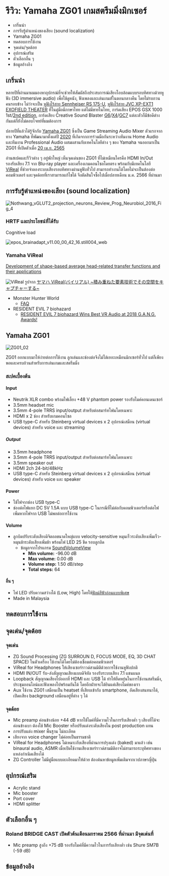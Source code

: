 # รีวิว: Yamaha ZG01 เกมสตรีมมิ่งมิกเซอร์

 - เกริ่นนำ
 - การรับรู้ตำแหน่งของเสียง (sound localization)
 - Yamaha ZG01
 - ทดสอบการใช้งาน
 - จุดเด่น/จุดด้อย
 - อุปกรณ์เสริม
 - ตัวเลือกอื่น ๆ
 - ข้อมูลอ้างอิง
 
## เกริ่นนำ

หลายปีที่ผ่านมาผมมองหาอุปกรณ์ที่จะช่วยให้สัมผัสถึงประสบการณ์เสียงโอบล้อมแบบรอบทิศทางด้วยหูฟัง (3D immersive audio) เพื่อใช้ดูหนัง, ฟังเพลงและเล่นเกมส์ในตอนกลางคืน โดยไม่รบกวนคนรอบข้าง ไม่ว่าจะเป็น [หูฟังไร้สาย Sennheiser RS 175-U](https://th.sennheiser.com/products/rs-175-u), [หูฟังไร้สาย JVC XP-EXT1 EXOFIELD THEATER](https://www.us.jvc.com/headphones/microsite/exofield_ext1/) ที่ในคู่มือมีภาษาไทย แต่ไม่มีขายในไทย, การ์ดเสียง EPOS GSX 1000 1st/[2nd edition](https://www.eposaudio.com/en/th/gaming/products/gsx-1000-2nd-edition-gaming-amplifier-1001150), การ์ดเสียง Creative Sound Blaster [G6](https://us.creative.com/p/sound-blaster/sound-blasterx-g6)/[X4](https://us.creative.com/p/sound-blaster/sound-blaster-x4)/[GC7](https://us.creative.com/p/sound-blaster/sound-blaster-gc7) แต่ละตัวก็มีข้อดีต่างกันแต่ก็ยังไม่ตอบโจทย์ที่ผมต้องการ

ปลายปีที่แล้วได้รู้จักกับ [Yamaha ZG01](https://th.yamaha.com/th/products/proaudio/live_streaming_gaming/zg/zg01/index.html) ซึ่งเป็น Game Streaming Audio Mixer ตัวแรกจากทาง Yamaha ที่พัฒนามาตั้งแต่ปี [2020](https://www.yamaha.com/ja/recruitment/worth/zg01_project/) ที่เกิดจากการร่วมมือกันระหว่างทีมงาน Home Audio และทีมงาน Professional Audio ผสมผสานกับเทคโนโลยีต่าง ๆ ของ Yamaha จนออกมาเป็น ZG01 ที่เปิดตัวเมื่อ [20 เม.ย. 2565](https://th.yamaha.com/th/news_events/2022/0420_50_zg.html)

อ่านสเปคและรีวิวต่าง ๆ อยู่พักใหญ่ เห็นจุดเด่นของ ZG01 ที่ไม่เหมือนใครคือ HDMI In/Out รองรับเสียง 7.1 จาก Blu-ray player และเครื่องเกมคอนโซลโดยตรง พร้อมกับมีเทคโนโลยี [ViReal](https://www.yamaha.com/en/about/research/technologies/vireal/) ที่ช่วยจำลองระบบเสียงรอบทิศทางผ่านหูฟังทั่วไป สามารถทำงานได้โดยไม่จะเป็นต้องต่อคอมพิวเตอร์ และจุดด้อยที่เราสามารถแก้ไขได้ จึงตัดสินใจซื้อไปเมื่อปลายเดือน ม.ค. 2566 ที่ผ่านมา

## การรับรู้ตำแหน่งของเสียง (sound localization)

![Nothwang_vGLUT2_projection_neurons_Review_Prog_Neurobiol_2016_Fig_4](/images/Nothwang_vGLUT2_projection_neurons_Review_Prog_Neurobiol_2016_Fig_4.png)

### HRTF และประโยชน์ที่ได้รับ

Cognitive load

![epos_brainadapt_v11.00_00_42_16.still004_web](images/epos_brainadapt_v11.00_00_42_16.still004_web.jpg)


### Yamaha ViReal

[Development of shape-based average head-related transfer functions and their applications](https://www.jstage.jst.go.jp/article/ast/41/1/41_E19226/_pdf/-char/en)

![ViReal](images/ViReal.png)
รูปจาก [ヤマハ ViReal(バイリアル) \~積み重ねた要素技術でその空間をキャプチャーする\~](https://pro.miroc.co.jp/headline/yamaha-vireal/)

 - Monster Hunter World
   - [FAQ](https://www.capcom.co.jp/support/faq/full_platform_ps4_monsterhunter_world.html)
 - RESIDENT EVIL 7 biohazard
   - [RESIDENT EVIL 7 biohazard Wins Best VR Audio at 2018 G.A.N.G. Awards!](https://www.capcom.co.jp/ir/english/news/html/e180406.html)


## Yamaha ZG01

![ZG01_02](/images/ZG01_02.png)

ZG01 ออกแบบมาให้ง่ายต่อการใช้งาน ลูกเล่นและช่องต่อจึงไม่ได้เยอะเหมือนมิกเซอร์ทั่วไป แต่ก็เพียงพอและครบถ้วนสำหรับการเล่นเกมและสตรีมมิ่ง

### สเปคเบื้องต้น

#### Input
 - Neutrik XLR combo พร้อมไฟเลี้ยง +48 V phantom power รองรับไมค์คอนเดนเซอร์
 - 3.5mm headset mic
 - 3.5mm 4-pole TRRS input/output สำหรับต่อสมาร์ทโฟนโดยเฉพาะ
 - HDMI x 2 ช่อง สำหรับเกมคอนโซล
 - USB type-C สำหรับ Steinberg virtual devices x 2 อุปกรณ์เสมือน (virtual devices) สำหรับ voice และ streaming

##### Output
 - 3.5mm headphone
 - 3.5mm 4-pole TRRS input/output สำหรับต่อสมาร์ทโฟนโดยเฉพาะ
 - 3.5mm speaker out
 - HDMI 2ch 24-bit/48kHz
 - USB type-C สำหรับ Steinberg virtual devices x 2 อุปกรณ์เสมือน (virtual devices) สำหรับ voice และ speaker

#### Power
 - ใช้ไฟจากช่อง USB type-C
 - ช่องต่อไฟแยก DC 5V 1.5A แบบ USB type-C ในกรณีที่ไม่ต่อกับคอมพิวเตอร์หรือต่อไฟเพิ่มหากไฟจาก USB ไม่พอต่อการใช้งาน

#### Volume
 - ลูกบิดปรับระดับเสียงดิจิตอลขนาดใหญ่แบบ velocity-sensitive หมุนเร็วระดับเสียงเพิ่มเร็ว-หมุนช้าระดับเสียงเพิ่มช้า พร้อมไฟ LED 25 ขีด รอบลูกบิด
   - ข้อมูลจากโปรแกรม [SoundVolumeView](https://www.nirsoft.net/utils/sound_volume_view.html)
     - **Min volume:** -96.00 dB
     - **Max volume:** 0.00 dB
     - **Volume step:** 1.50 dB/step
     - **Total steps:** 64

#### อื่น ๆ
 - ไฟ LED ปรับความสว่างได้ (Low, High) โดยใช้[ฟิลม์สีฟ้าอ่อนแบบพิเศษ](https://www.yamaha.com/ja/recruitment/worth/zg01_project/)
 - Made in Malaysia

## ทดสอบการใช้งาน

## จุดเด่น/จุดด้อย

### จุดเด่น
 - ZG Sound Processing (ZG SURROUN D, FOCUS MODE, EQ, 3D CHAT SPACE) ในตัวเครื่อง ใช้งานได้โดยไม่ต้องเชื่อมต่อคอมพิวเตอร์
 - ViReal for Headphones ให้เสียงเซอร์ราวด์สามมิติด้วยการใช้งานหูฟังปกติ
 - HDMI IN/OUT รับ-ส่งสัญญาณเสียงแบบดิจิทัล รองรับระบบเสียง 7.1 แชนแนล
 - Loopback สัญญาณเสียงไปออกที่ HDMI และ USB ได้ ทำให้ยืดหยุ่นในการใช้งานสตรีมมิ่ง, ประชุมออนไลน์และฟังเพลงไปพร้อมกันได้ โดยอีกฝ่ายจะได้ยินแค่เสียงไมค์ของเรา
 - Aux ใช้งาน ZG01 เสมือนเป็น heatset ที่เสียบเข้ากับ smartphone, อัดเสียงสนทนาได้, เปิดเเสียง background เสมือนอยู่ที่ต่าง ๆ ได้

### จุดด้อย
 - Mic preamp ค่อนข้างน้อย +44 dB หากใช้ไมค์ที่มีความไวในการรับเสียงต่ำ ๆ เสียงที่ได้จะค่อนข้างเบา ต้องใช้ Mic Booster หรือปรับแต่งระดับเสียงใน post production แทน
 - การปรับแต่ง mixer พื้นฐาน ไม่ละเอียด
 - เสียงจาก voice changer ไม่ค่อยเป็นธรรมชาติ
 - ViReal for Headphones ไม่เหมาะกับเสียงที่ผ่านการปรุงแต่ง (baked) มาแล้ว เช่น binaural audio, ASMR เมื่อเปิดใช้งานเสียงเซอร์ราวด์สามมิติอาจไม่สามารถระบุทิศทางของแหล่งกำเนิดเสียงได้
 - ZG Controller ไม่มีคู่มือแบบละเอียดมาให้ด้วย ต้องค้นหาข้อมูลเพิ่มเติมจากเวปภาษาญี่ปุ่น

## อุปกรณ์เสริม

 - Acrylic stand
 - Mic booster
 - Port cover
 - HDMI splitter

## ตัวเลือกอื่น ๆ

### Roland BRIDGE CAST เปิดตัวต้นเดือนมกราคม 2566 ที่ผ่านมา มีจุดเด่นที่ 
 - Mic preamp สูงถึง +75 dB รองรับไมค์ที่มีความไวในการรับเสียงต่ำ เช่น Shure SM7B (-59 dB)

## ข้อมูลอ้างอิง
